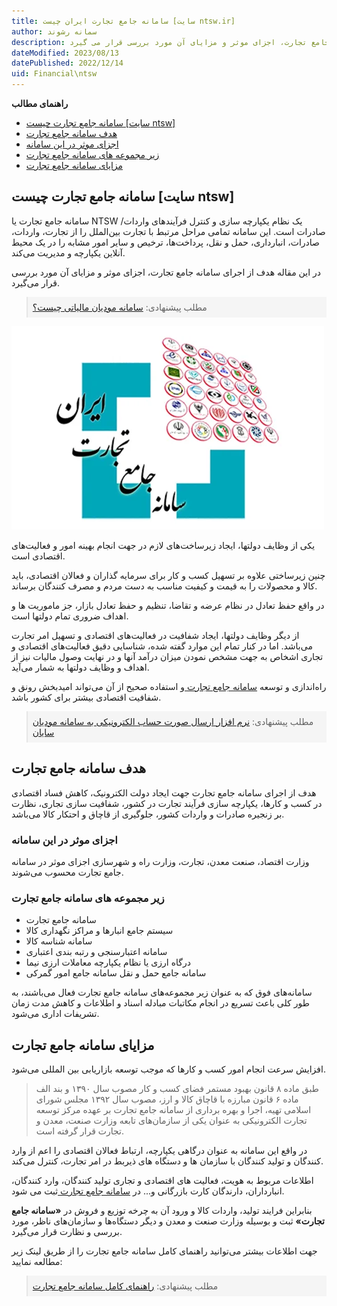 ```yaml
---
title: سامانه جامع تجارت ایران چیست [سایت ntsw.ir]
author: سمانه رشوند  
description: در این مقاله هدف از اجرای سامانه جامع تجارت، اجزای موثر و مزایای آن مورد بررسی قرار می گیرد.
dateModified: 2023/08/13
datePublished: 2022/12/14
uid: Financial\ntsw
---
```

**راهنمای مطالب**

- [سامانه جامع تجارت چیست [سایت ntsw]](#سامانه-جامع-تجارت-چیست-سایت-ntsw)
- [هدف سامانه جامع تجارت](#هدف-سامانه-جامع-تجارت)
- [اجزای موثر در این سامانه](#اجزای-موثر-در-این-سامانه)
- [زیر مجموعه های سامانه جامع تجارت](#زیر-مجموعه-های-سامانه-جامع-تجارت)
- [مزایای سامانه جامع تجارت](#مزایای-سامانه-جامع-تجارت)

## سامانه جامع تجارت چیست [سایت ntsw]
سامانه جامع تجارت یا NTSW یک نظام یکپارچه سازی و کنترل فرآیندهای واردات/صادرات است. این سامانه تمامی مراحل مرتبط با تجارت بین‌الملل را از تجارت، واردات، صادرات، انبارداری، حمل و نقل، پرداخت‌ها، ترخیص و سایر امور مشابه را در یک محیط آنلاین یکپارچه و مدیریت می‌کند.

در این مقاله هدف از اجرای سامانه جامع تجارت، اجزای موثر و مزایای آن مورد بررسی 
قرار می‌گیرد.

<blockquote style="background-color:#f5f5f5; padding:0.5rem">
مطلب پیشنهادی: <a href="https://www.hooshkar.com/Wiki/Financial/TpTaxGov" target="_blank">سامانه مودیان مالیاتی چیست؟
</a></blockquote>

![سامانه جامع تجارت](./Images/ntsw.webp)

یکی از وظایف دولتها، ایجاد زیرساخت‌های لازم در جهت انجام بهینه امور و فعالیت‌‌‌های اقتصادی است. 

چنین زیرساختی علاوه بر تسهیل کسب و کار برای سرمایه گذاران و فعالان اقتصادی، باید کالا و محصولات را به قیمت و کیفیت مناسب به دست مردم و مصرف کنندگان برساند. 

در واقع حفظ تعادل در نظام عرضه و تقاضا، تنظیم و حفظ تعادل بازار، جز ماموریت ها و اهداف ضروری تمام دولتها است. 

از دیگر وظایف دولتها، ایجاد شفافیت در فعالیت‌های اقتصادی و تسهیل امر تجارت می‌باشد. اما در کنار تمام این موارد گفته شده، شناسایی دقیق فعالیت‌های اقتصادی و تجاری اشخاص به جهت مشخص نمودن میزان درآمد آنها و در نهایت وصول مالیات نیز از اهداف و وظایف دولتها به شمار می‌آید.


راه‌اندازی و توسعه <a href="https://www.ntsw.ir" target="_blank">سامانه جامع تجارت
</a> و استفاده صحیح از آن می‌تواند امیدبخش رونق و شفافیت اقتصادی بیشتر برای کشور باشد.

<blockquote style="background-color:#f5f5f5; padding:0.5rem">
مطلب پیشنهادی: <a href="https://www.hooshkar.com/Software/Sayan/Module/TpTaxGov" target="_blank">نرم افزار ارسال صورت حساب الکترونیکی به سامانه مودیان سایان
</a></blockquote>

## هدف سامانه جامع تجارت
هدف از اجرای سامانه جامع تجارت جهت ایجاد دولت الکترونیک، کاهش فساد اقتصادی در کسب و کارها، یکپارچه سازی فرآیند تجارت در کشور، شفافیت سازی تجاری، نظارت بر زنجیره صادرات و واردات کشور، جلوگیری از قاچاق و احتکار کالا می‌باشد.

### اجزای موثر در این سامانه
وزارت اقتصاد، صنعت معدن، تجارت، وزارت راه و شهرسازی اجزای موثر در سامانه جامع تجارت محسوب می‌شوند.

### زیر مجموعه های سامانه جامع تجارت
* سامانه جامع تجارت
* سیستم جامع انبارها و مراکز نگهداری کالا
* سامانه‌ شناسه کالا
* سامانه‌ اعتبارسنجی و رتبه‌ بندی اعتباری
* درگاه ارزی یا نظام یکپارچه‌ معاملات ارزی نیما
* سامانه جامع حمل‌ و نقل سامانه‌ جامع امور گمرکی

سامانه‌های فوق که به عنوان زیر مجموعه‌های سامانه جامع تجارت فعال می‌باشند، به طور کلی باعث تسریع در انجام مکاتبات مبادله اسناد و اطلاعات و کاهش مدت زمان تشریفات اداری می‌شود.

## مزایای سامانه جامع تجارت
افزایش سرعت انجام امور کسب و کارها که موجب توسعه بازاریابی بین المللی می‌شود.

> طبق ماده ۸ قانون بهبود مستمر فضای کسب و کار مصوب سال ۱۳۹۰ و بند الف ماده ۶ قانون مبارزه با قاچاق کالا و ارز، مصوب سال ۱۳۹۲ مجلس شورای اسلامی تهيه، اجرا و بهره برداری از سامانه جامع تجارت بر عهده مرکز توسعه تجارت الکترونيکی به عنوان يکی از سازمان‌های تابعه وزارت صنعت، معدن و تجارت قرار گرفته است.

در واقع این سامانه به عنوان درگاهی یکپارچه، ارتباط فعالان اقتصادی را اعم از وارد کنندگان و تولید کنندگان با سازمان ها و دستگاه ‌های ذیربط در امر تجارت، کنترل می‌‌کند.

اطلاعات مربوط به هویت، فعالیت های اقتصادی و تجاری تولید کنندگان، وارد کنندگان، انبارداران، دارندگان کارت بازرگانی و... در <a href="https://www.ntsw.ir" target="_blank">سامانه جامع تجارت
</a> ثبت می شود.

بنابراین فرایند تولید، واردات کالا و ورود آن به چرخه توزیع و فروش در **«سامانه جامع تجارت»** ثبت و بوسیله وزارت صنعت و معدن و دیگر دستگاه‌ها و سازمان‌‌های ناظر، مورد بررسی و نظارت قرار می‌گیرد.


جهت اطلاعات بیشتر می‌توانید راهنمای کامل سامانه جامع تجارت را از طریق لینک زیر مطالعه نمایید:

<blockquote style="background-color:#f5f5f5; padding:0.5rem">
مطلب پیشنهادی: <a href="https://www.ecommerce.gov.ir/uploads/%D8%B1%D8%A7%D9%87%D9%86%D9%85%D8%A7%DB%8C_%D8%B3%D8%A7%D9%85%D8%A7%D9%86%D9%87_%D8%AC%D8%A7%D9%85%D8%B9_%D8%AA%D8%AC%D8%A7%D8%B1%D8%AA139604__357.pdf" target="_blank">راهنمای کامل سامانه جامع تجارت
</a></blockquote>

[مقدمه]: #مقدمه
[هدف سامانه جامع تجارت]: #هدف-سامانه-جامع-تجارت
[اجزای موثر در این سامانه]: #اجزای-موثر-در-این-سامانه
[زیر مجموعه های سامانه جامع تجارت]: #زیر-مجموعه-های-سامانه-جامع-تجارت
[مزایای سامانه جامع تجارت]: #مزایای-سامانه-جامع-تجارت